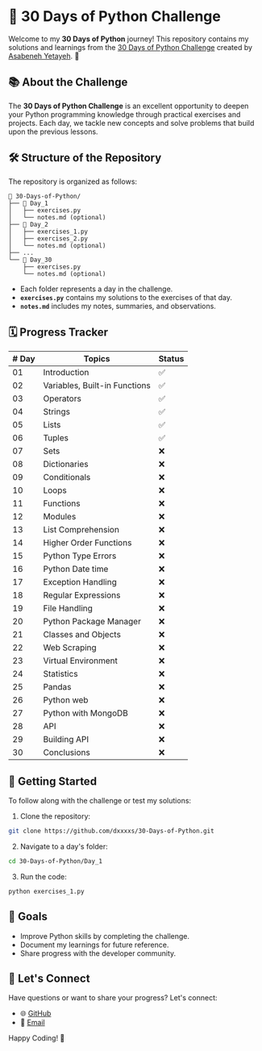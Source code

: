 # 🐍 30 Days of Python Challenge

Welcome to my **30 Days of Python** journey! This repository contains my solutions and learnings from the [30 Days of Python Challenge](https://github.com/Asabeneh/30-Days-Of-Python) created by [Asabeneh Yetayeh](https://github.com/Asabeneh). 🚀

## 📚 About the Challenge

The **30 Days of Python Challenge** is an excellent opportunity to deepen your Python programming knowledge through practical exercises and projects. Each day, we tackle new concepts and solve problems that build upon the previous lessons.

## 🛠️ Structure of the Repository

The repository is organized as follows:

```plaintext
📂 30-Days-of-Python/
├── 📁 Day_1
│   ├── exercises.py
│   └── notes.md (optional)
├── 📁 Day_2
│   ├── exercises_1.py
│   ├── exercises_2.py
│   └── notes.md (optional)
├── ...
└── 📁 Day_30
    ├── exercises.py
    └── notes.md (optional)
```

- Each folder represents a day in the challenge.
- **`exercises.py`** contains my solutions to the exercises of that day.
- **`notes.md`** includes my notes, summaries, and observations.

## 🗓️ Progress Tracker

| # Day | Topics                        | Status   |
|-------|-------------------------------|----------|
| 01    | Introduction                  | ✅       |
| 02    | Variables, Built-in Functions | ✅       |
| 03    | Operators                     | ✅       |
| 04    | Strings                       | ✅       |
| 05    | Lists                         | ✅       |
| 06    | Tuples                        | ✅       |
| 07    | Sets                          | ❌       |
| 08    | Dictionaries                  | ❌       |
| 09    | Conditionals                  | ❌       |
| 10    | Loops                         | ❌       |
| 11    | Functions                     | ❌       |
| 12    | Modules                       | ❌       |
| 13    | List Comprehension            | ❌       |
| 14    | Higher Order Functions        | ❌       |
| 15    | Python Type Errors            | ❌       |
| 16    | Python Date time              | ❌       |
| 17    | Exception Handling            | ❌       |
| 18    | Regular Expressions           | ❌       |
| 19    | File Handling                 | ❌       |
| 20    | Python Package Manager        | ❌       |
| 21    | Classes and Objects           | ❌       |
| 22    | Web Scraping                  | ❌       |
| 23    | Virtual Environment           | ❌       |
| 24    | Statistics                    | ❌       |
| 25    | Pandas                        | ❌       |
| 26    | Python web                    | ❌       |
| 27    | Python with MongoDB           | ❌       |
| 28    | API                           | ❌       |
| 29    | Building API                  | ❌       |
| 30    | Conclusions                   | ❌       |


## 🚀 Getting Started

To follow along with the challenge or test my solutions:

1. Clone the repository:
```bash
git clone https://github.com/dxxxxs/30-Days-of-Python.git
```

2. Navigate to a day's folder:
```bash
cd 30-Days-of-Python/Day_1
```

3. Run the code:
```bash
python exercises_1.py
```

## 📌 Goals
- Improve Python skills by completing the challenge.
- Document my learnings for future reference.
- Share progress with the developer community.

## 💬 Let's Connect
Have questions or want to share your progress? Let's connect:

- 🌐 [GitHub](https://www.linkedin.com/in/oscar-gonzalez-perez-/)
- 📧 [Email](oscargperez00@gmail.com)

Happy Coding! 🚀
